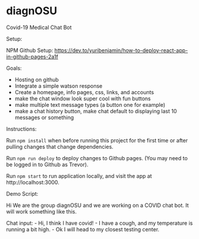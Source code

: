 # diagnOSU
Covid-19 Medical Chat Bot

Setup:

NPM Github Setup:
https://dev.to/yuribenjamin/how-to-deploy-react-app-in-github-pages-2a1f

Goals:
- Hosting on github
- Integrate a simple watson response
- Create a homepage, info pages, css, links, and accounts
- make the chat window look super cool with fun buttons
- make multiple text message types (a button one for example)
- make a chat history button, make chat default to displaying last 10 messages or something

Instructions:

Run `npm install` when before running this project for the first time or after pulling changes that change dependencies.

Run `npm run deploy` to deploy changes to Github pages. (You may need to be logged in to Github as Trevor).

Run `npm start` to run application locally, and visit the app at http://localhost:3000.

Demo Script:

  Hi We are the group diagnOSU and we are working on a COVID chat bot. It will work something like this.

  Chat input:
    - Hi, I think I have covid!
    - I have a cough, and my temperature is running a bit high.
    - Ok I will head to my closest testing center.
